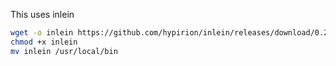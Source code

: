 This uses inlein

```bash
wget -o inlein https://github.com/hypirion/inlein/releases/download/0.2.0/inlein
chmod +x inlein
mv inlein /usr/local/bin
```